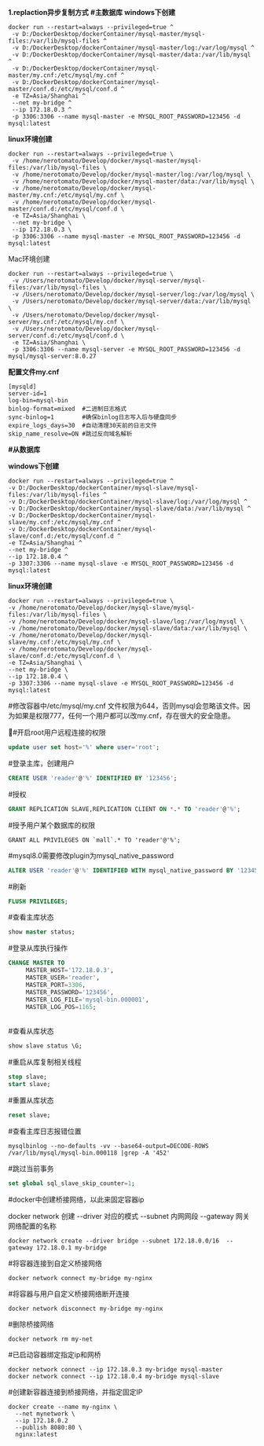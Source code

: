 **1.replaction异步复制方式**
**#主数据库**
**windows下创建**

```shell
docker run --restart=always --privileged=true ^
 -v D:/DockerDesktop/dockerContainer/mysql-master/mysql-files:/var/lib/mysql-files ^
 -v D:/DockerDesktop/dockerContainer/mysql-master/log:/var/log/mysql ^
 -v D:/DockerDesktop/dockerContainer/mysql-master/data:/var/lib/mysql ^
 -v D:/DockerDesktop/dockerContainer/mysql-master/my.cnf:/etc/mysql/my.cnf ^
 -v D:/DockerDesktop/dockerContainer/mysql-master/conf.d:/etc/mysql/conf.d ^
 -e TZ=Asia/Shanghai ^
 --net my-bridge ^
 --ip 172.18.0.3 ^
 -p 3306:3306 --name mysql-master -e MYSQL_ROOT_PASSWORD=123456 -d mysql:latest
```

**linux环境创建**

```shell
docker run --restart=always --privileged=true \
 -v /home/nerotomato/Develop/docker/mysql-master/mysql-files:/var/lib/mysql-files \
 -v /home/nerotomato/Develop/docker/mysql-master/log:/var/log/mysql \
 -v /home/nerotomato/Develop/docker/mysql-master/data:/var/lib/mysql \
 -v /home/nerotomato/Develop/docker/mysql-master/my.cnf:/etc/mysql/my.cnf \
 -v /home/nerotomato/Develop/docker/mysql-master/conf.d:/etc/mysql/conf.d \
 -e TZ=Asia/Shanghai \
 --net my-bridge \
 --ip 172.18.0.3 \
 -p 3306:3306 --name mysql-master -e MYSQL_ROOT_PASSWORD=123456 -d mysql:latest
```

Mac环境创建

```shell
docker run --restart=always --privileged=true \
 -v /Users/nerotomato/Develop/docker/mysql-server/mysql-files:/var/lib/mysql-files \
 -v /Users/nerotomato/Develop/docker/mysql-server/log:/var/log/mysql \
 -v /Users/nerotomato/Develop/docker/mysql-server/data:/var/lib/mysql \
 -v /Users/nerotomato/Develop/docker/mysql-server/my.cnf:/etc/mysql/my.cnf \
 -v /Users/nerotomato/Develop/docker/mysql-server/conf.d:/etc/mysql/conf.d \
 -e TZ=Asia/Shanghai \
 -p 3306:3306 --name mysql-server -e MYSQL_ROOT_PASSWORD=123456 -d mysql/mysql-server:8.0.27
```

**配置文件my.cnf**

```properties
[mysqld]
server-id=1
log-bin=mysql-bin
binlog-format=mixed  #二进制日志格式
sync-binlog=1        #确保binlog日志写入后与硬盘同步
expire_logs_days=30  #自动清理30天前的日志文件
skip_name_resolve=ON #跳过反向域名解析
```

**#从数据库**

**windows下创建**

```shell
docker run --restart=always --privileged=true ^
-v D:/DockerDesktop/dockerContainer/mysql-slave/mysql-files:/var/lib/mysql-files ^
-v D:/DockerDesktop/dockerContainer/mysql-slave/log:/var/log/mysql ^
-v D:/DockerDesktop/dockerContainer/mysql-slave/data:/var/lib/mysql ^
-v D:/DockerDesktop/dockerContainer/mysql-slave/my.cnf:/etc/mysql/my.cnf ^
-v D:/DockerDesktop/dockerContainer/mysql-slave/conf.d:/etc/mysql/conf.d ^
-e TZ=Asia/Shanghai ^
--net my-bridge ^
--ip 172.18.0.4 ^
-p 3307:3306 --name mysql-slave -e MYSQL_ROOT_PASSWORD=123456 -d mysql:latest
```

**linux环境创建**

```shell
docker run --restart=always --privileged=true \
-v /home/nerotomato/Develop/docker/mysql-slave/mysql-files:/var/lib/mysql-files \
-v /home/nerotomato/Develop/docker/mysql-slave/log:/var/log/mysql \
-v /home/nerotomato/Develop/docker/mysql-slave/data:/var/lib/mysql \
-v /home/nerotomato/Develop/docker/mysql-slave/my.cnf:/etc/mysql/my.cnf \
-v /home/nerotomato/Develop/docker/mysql-slave/conf.d:/etc/mysql/conf.d \
-e TZ=Asia/Shanghai \
--net my-bridge \
--ip 172.18.0.4 \
-p 3307:3306 --name mysql-slave -e MYSQL_ROOT_PASSWORD=123456 -d mysql:latest
```



#修改容器中/etc/mysql/my.cnf 文件权限为644，否则mysql会忽略该文件。因为如果是权限777，任何一个用户都可以改my.cnf，存在很大的安全隐患。

#开启root用户远程连接的权限

```sql
update user set host='%' where user='root';
```

#登录主库，创建用户

```sql
CREATE USER 'reader'@'%' IDENTIFIED BY '123456';
```

#授权

```sql
GRANT REPLICATION SLAVE,REPLICATION CLIENT ON *.* TO 'reader'@'%';
```

#授予用户某个数据库的权限

```shell
GRANT ALL PRIVILEGES ON `mall`.* TO 'reader'@'%';
```

#mysql8.0需要修改plugin为mysql_native_password

```sql
ALTER USER 'reader'@'%' IDENTIFIED WITH mysql_native_password BY '123456';
```

#刷新

```sql
FLUSH PRIVILEGES;
```

#查看主库状态

```sql
show master status;
```

#登录从库执行操作

```sql
CHANGE MASTER TO
     MASTER_HOST='172.18.0.3',
     MASTER_USER='reader',
     MASTER_PORT=3306,
     MASTER_PASSWORD='123456',
     MASTER_LOG_FILE='mysql-bin.000001',
     MASTER_LOG_POS=1165;
```

​	 
#查看从库状态

```sql
show slave status \G;
```

#重启从库复制相关线程

```sql
stop slave;
start slave;
```

#重置从库状态

```sql
reset slave;
```

#查看主库日志报错位置

```shell
mysqlbinlog --no-defaults -vv --base64-output=DECODE-ROWS /var/lib/mysql/mysql-bin.000118 |grep -A '452' 
```

#跳过当前事务

```sql
set global sql_slave_skip_counter=1;
```

#docker中创建桥接网络，以此来固定容器ip

docker network 创建  --driver 对应的模式   --subnet 内网网段   --gateway 网关  网络配置的名称

```shell
docker network create --driver bridge --subnet 172.18.0.0/16  --gateway 172.18.0.1 my-bridge
```

#将容器连接到自定义桥接网络

```shell
docker network connect my-bridge my-nginx
```

#将容器与用户自定义桥接网络断开连接

```shell
docker network disconnect my-bridge my-nginx
```

#删除桥接网络

```shell
docker network rm my-net
```

#已启动容器绑定指定ip和网桥

```shell
docker network connect --ip 172.18.0.3 my-bridge mysql-master
docker network connect --ip 172.18.0.4 my-bridge mysql-slave
```

#创建新容器连接到桥接网络，并指定固定IP

```shell
docker create --name my-nginx \
  --net mynetwork \
  --ip 172.18.0.2
  --publish 8080:80 \
  nginx:latest  
```

